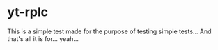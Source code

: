 # yt-rplc

This is a simple test made for the purpose of testing simple tests... And that's all it is for... yeah...
